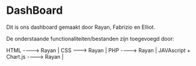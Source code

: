 # DashBoard
Dit is ons dashboard gemaakt door Rayan, Fabrizio en Elliot.


De onderstaande functionaliteiten/bestanden zijn toegevoegd door:

HTML ----> Rayan |
CSS ---> Rayan |
PHP ----> Rayan |
JAVAscript + Chart.js ----> Rayan |


